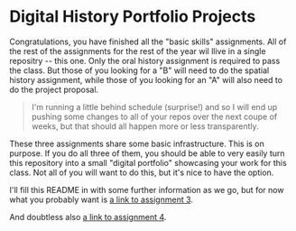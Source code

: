 # Digital History Portfolio Projects

Congratulations, you have finished all the "basic skills" assignments. All of the rest of the assignments for the rest of the year wil llive in a single repositry -- this one.  Only the oral history assignment is required to pass the class. But those of you looking for a "B" will need to do the spatial history assignment, while those of you looking for an "A" will also need to do the project proposal.

> I'm running a little behind schedule (surprise!) and so I will end up pushing some changes to all of your repos over the next coupe of weeks, but that should all happen more or less transparently.

These three assignments share some basic infrastructure.  This is on purpose.  If you do all three of them, you should be able to very easily turn this repository into a small "digital portfolio" showcasing your work for this class. Not all of you will want to do this, but it's nice to have the option.

I'll fill this README in with some further information as we go, but for now what you probably want is [a link to assignment 3](./spatial-history).

And doubtless also [a link to assignment 4](./oral-history).


